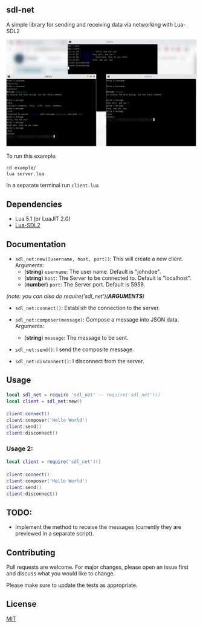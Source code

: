 ## sdl-net

A simple library for sending and receiving data via networking with Lua-SDL2

![Screenshot](screenshot.png)

To run this example:

```
cd example/
lua server.lua
```

In a separate terminal run `client.lua`

## Dependencies

- Lua 5.1 (or LuaJIT 2.0)
- [Lua-SDL2](https://github.com/tangent128/luasdl2/)

## Documentation

* `sdl_net:new([username, host, port])`: This will create a new client. Arguments:
    * (**string**) `username`: The user name. Default is "johndoe".
    * (**string**) `host`: The Server to be connected to. Default is "localhost".
    * (**number**) `port`: The Server port. Default is 5959.
 
_(note: you can also do require('sdl_net')(**ARGUMENTS**)_ 

* `sdl_net:connect()`: Establish the connection to the server.

* `sdl_net:composer(message)`: Compose a message into JSON data. Arguments:
    * (**string**) `message`: The message to be sent.

* `sdl_net:send()`: I send the composite message.

* `sdl_net:disconnect()`: I disconnect from the server.

## Usage

```lua
local sdl_net = require 'sdl_net' -- require('sdl_net')()
local client = sdl_net:new()

client:connect()
client:composer('Hello World')
client:send()
client:disconnect()
```

### Usage 2:

```lua
local client = require('sdl_net')()

client:connect()
client:composer('Hello World')
client:send()
client:disconnect()
```

## TODO:

* Implement the method to receive the messages (currently they are previewed in a separate script).

## Contributing

Pull requests are welcome. For major changes, please open an issue first and discuss what you would like to change.

Please make sure to update the tests as appropriate.

## License

[MIT](LICENSE.md)
